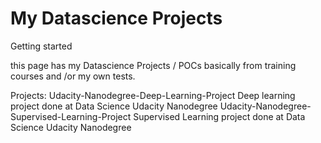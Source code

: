 # My Datascience Projects

Getting started

this page has my Datascience Projects / POCs basically from training courses and /or my own tests.

Projects:
Udacity-Nanodegree-Deep-Learning-Project
Deep learning project done at Data Science Udacity Nanodegree 
Udacity-Nanodegree-Supervised-Learning-Project
Supervised Learning project done at Data Science Udacity Nanodegree 

